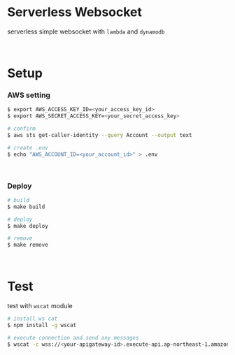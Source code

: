 # Serverless Websocket

serverless simple websocket with `lambda` and `dynamodb`

<br>

# Setup

### AWS setting

```bash
$ export AWS_ACCESS_KEY_ID=<your_access_key_id>
$ export AWS_SECRET_ACCESS_KEY=<your_secret_access_key>

# confirm
$ aws sts get-caller-identity --query Account --output text

# create .env
$ echo "AWS_ACCOUNT_ID=<your_account_id>" > .env
```

<br>

### Deploy

```bash
# build
$ make build

# deploy
$ make deploy

# remove
$ make remove
```

<br>

# Test

test with `wscat` module

```bash
# install ws cat
$ npm install -g wscat

# execute connection and send any messages
$ wscat -c wss://<your-apigateway-id>.execute-api.ap-northeast-1.amazonaws.com/dev
```
